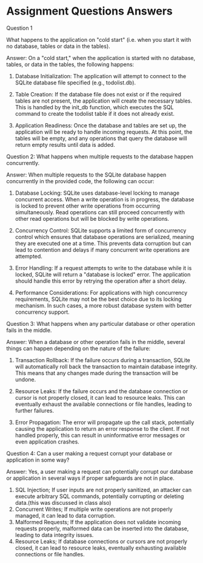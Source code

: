 # Assignment Questions Answers

Question 1

What happens to the application on "cold start" (i.e. when you start it with no database, tables or data in the tables).

Answer: 
On a "cold start," when the application is started with no database, tables, or data in the tables, the following happens:
1. Database Initialization: The application will attempt to connect to the SQLite database file specified (e.g., todolist.db).

2. Table Creation: If the database file does not exist or if the required tables are not present, the application will create the necessary tables. This is handled by the init_db function, which executes the SQL command to create the todolist table if it does not already exist.

3. Application Readiness: Once the database and tables are set up, the application will be ready to handle incoming requests. At this point, the tables will be empty, and any operations that query the database will return empty results until data is added.



Question 2: What happens when multiple requests to the database happen concurrently.

Answer:
When multiple requests to the SQLite database happen concurrently in the provided code, the following can occur:
1. Database Locking: SQLite uses database-level locking to manage concurrent access. When a write operation is in progress, the database is locked to prevent other write operations from occurring simultaneously. Read operations can still proceed concurrently with other read operations but will be blocked by write operations.

2. Concurrency Control: SQLite supports a limited form of concurrency control which ensures that database operations are serialized, meaning they are executed one at a time. This prevents data corruption but can lead to contention and delays if many concurrent write operations are attempted.

3. Error Handling: If a request attempts to write to the database while it is locked, SQLite will return a "database is locked" error. The application should handle this error by retrying the operation after a short delay.

4. Performance Considerations: For applications with high concurrency requirements, SQLite may not be the best choice due to its locking mechanism. In such cases, a more robust database system with better concurrency support.


Question 3: What happens when any particular database or other operation fails in the middle.

Answer:
When a database or other operation fails in the middle, several things can happen depending on the nature of the failure:
1. Transaction Rollback: If the failure occurs during a transaction, SQLite will automatically roll back the transaction to maintain database integrity. This means that any changes made during the transaction will be undone.

2. Resource Leaks: If the failure occurs and the database connection or cursor is not properly closed, it can lead to resource leaks. This can eventually exhaust the available connections or file handles, leading to further failures.

3. Error Propagation: The error will propagate up the call stack, potentially causing the application to return an error response to the client. If not handled properly, this can result in uninformative error messages or even application crashes.


Question 4: Can a user making a request corrupt your database or application in some way?

Answer:
Yes, a user making a request can potentially corrupt our database or application in several ways if proper safeguards are not in place.

1. SQL Injection; If user inputs are not properly sanitized, an attacker can execute arbitrary SQL commands, potentially corrupting or deleting data.(this was discussed in class also)
2. Concurrent Writes; If multiple write operations are not properly managed, it can lead to data corruption. 
3. Malformed Requests; If the application does not validate incoming requests properly, malformed data can be inserted into the database, leading to data integrity issues.
4. Resource Leaks; If database connections or cursors are not properly closed, it can lead to resource leaks, eventually exhausting available connections or file handles. 
